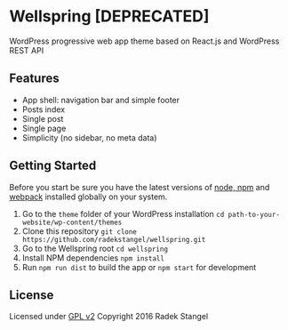 # Wellspring [DEPRECATED]

WordPress progressive web app theme based on React.js and WordPress REST API

## Features

- App shell: navigation bar and simple footer
- Posts index
- Single post
- Single page
- Simplicity (no sidebar, no meta data)

## Getting Started

Before you start be sure you have the latest versions of [node, npm](https://nodejs.org/en/) and [webpack](https://webpack.github.io/docs/installation.html) installed globally on your system.

1. Go to the `theme` folder of your WordPress installation `cd path-to-your-website/wp-content/themes`
2. Clone this repository `git clone https://github.com/radekstangel/wellspring.git`
3. Go to the Wellspring root `cd wellspring`
4. Install NPM dependencies `npm install`
5. Run `npm run dist` to build the app or `npm start` for development

## License

Licensed under [GPL v2](https://www.gnu.org/licenses/old-licenses/gpl-2.0.en.html)
Copyright 2016 Radek Stangel
